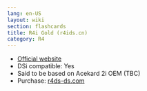 ```yaml
---
lang: en-US
layout: wiki
section: flashcards
title: R4i Gold (r4ids.cn)
category: R4
---
```


- [Official website](http://www.r4ids.cn/)
- DSi compatible: Yes
- Said to be based on Acekard 2i OEM (TBC)
- Purchase: [r4ds-ds.com](http://www.r4ds-ds.com/products/R4i-Gold-Card-For-DSi-and-DSi-XL-Consoles-p-162.html)
